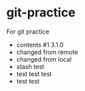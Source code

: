 # git-practice
For git practice

- contents #1 3.1.0
- changed from remote
- changed from local
- stash test 
- test test test
- test test
